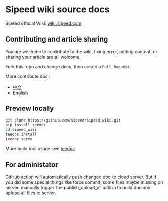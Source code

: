 Sipeed wiki source docs
=====

Sipeed official Wiki: [wiki.sipeed.com](https://wiki.sipeed.com)


## Contributing and article sharing

You are welcome to contribute to the wiki, fixing error, adding content, or sharing your article are all welcome.

Fork this repo and change docs, then create a `Pull Request`.

More contribute doc :
* [中文](./share_docs/zh/readme.md)
* [English](./share_docs/en/readme.md)


## Preview locally

```bash
git clone https://github.com/sipeed/sipeed_wiki.git
pip install teedoc
cd sipeed_wiki
teedoc install
teedoc serve
```

More build tool usage see [teedoc](http://github.com/teedoc/teedoc)

## For administator

GitHub action will automatically push changed doc to cloud server.
But if you did some special things like force commit, some files maybe missing on server, manually trigger the publish_upload_all action to build doc and upload all files to server.
